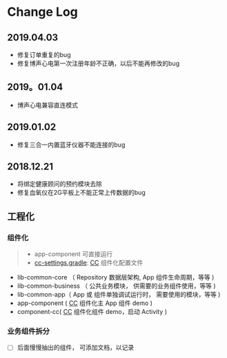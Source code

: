 # Change Log
## 2019.04.03

- 修复订单重复的bug
- 修复博声心电第一次注册年龄不正确，以后不能再修改的bug

## 2019。01.04
- 博声心电兼容直连模式

## 2019.01.02
- 修复三合一内置蓝牙仪器不能连接的bug

## 2018.12.21
- 将绑定健康顾问的预约模块去除
- 修复血氧仪在2G平板上不能正常上传数据的bug

## 工程化
 
### 组件化

> - app-component 可直接运行
> - [cc-settings.gradle](cc-settings.gradle): [CC](https://github.com/luckybilly/CC) 组件化配置文件

 - lib-common-core （ Repository 数据层架构, App 组件生命周期，等等 )
 - lib-common-business （ 公共业务模块， 供需要的业务组件使用，等等 )
 - lib-common-app（ App 或 组件单独调试运行时， 需要使用的模块，等等 )
 - app-component ( [CC](https://github.com/luckybilly/CC) 组件化主 App 组件 demo )
 - component-cc( [CC](https://github.com/luckybilly/CC) 组件化组件 demo，启动 Activity )
 
### 业务组件拆分

- [ ] 后面慢慢抽出的组件， 可添加文档，以记录